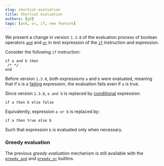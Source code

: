 ```yaml
---
slug: shortcut-evaluation
title: Shortcut evaluation
authors: [gd]
tags: [and, or, if, new feature]
---
```


We present a change in version `1.3.0` of the evaluation process of boolean operators [`and`](/docs/reference/expressions/operators/arithmetic#a-and-b) and [`or`](/docs/reference/expressions/operators/arithmetic#a-or-b) in test expression of the [`if`](/docs/reference/instructions/control#if) instruction and expression.

Consider the following `if` instruction:
```archetype
if a and b then
 /* */
end
```
<!--truncate-->

Before version `1.3.0`, both expressions `a` and `b` were evaluated, meaning that if `b` is a [failing](/docs/reference/instructions/divergent#faile) expression, the evaluation fails even if `a` is true.

Since version `1.3.0`, `a and b` is replaced by [conditional](/docs/reference/expressions/controls#if) expression:
```archetype
if a then b else false
```

Equivalently, expression `a or b` is replaced by:
```archetype
if a then true else b
```

Such that expression `b` is evaluated only when necessary.

### Greedy evaluation

The previous *greedy evaluation*  mechanism is still  available with the [`greedy_and`](/docs/reference/expressions/builtins#greedy_and(a%20:%20bool,%20b%20:%20bool)) and [`greedy_or`](/docs/reference/expressions/builtins#greedy_or(a%20:%20bool,%20b%20:%20bool)) builtins.

